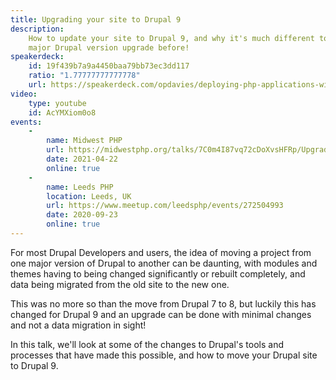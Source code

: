 ```yaml
---
title: Upgrading your site to Drupal 9
description:
    How to update your site to Drupal 9, and why it's much different to any
    major Drupal version upgrade before!
speakerdeck:
    id: 19f439b7a9a4450baa79bb73ec3dd117
    ratio: "1.77777777777778"
    url: https://speakerdeck.com/opdavies/deploying-php-applications-with-ansible-ansible-vault-and-ansistrano
video:
    type: youtube
    id: AcYMXiom0o8
events:
    -
        name: Midwest PHP
        url: https://midwestphp.org/talks/7C0m4I87vq72cDoXvsHFRp/Upgrading_your_site_to_Drupal_9
        date: 2021-04-22
        online: true
    -
        name: Leeds PHP
        location: Leeds, UK
        url: https://www.meetup.com/leedsphp/events/272504993
        date: 2020-09-23
        online: true
---
```


For most Drupal Developers and users, the idea of moving a project from one
major version of Drupal to another can be daunting, with modules and themes
having to being changed significantly or rebuilt completely, and data being
migrated from the old site to the new one.

This was no more so than the move from Drupal 7 to 8, but luckily this has
changed for Drupal 9 and an upgrade can be done with minimal changes and not a
data migration in sight!

In this talk, we'll look at some of the changes to Drupal's tools and processes
that have made this possible, and how to move your Drupal site to Drupal 9.
